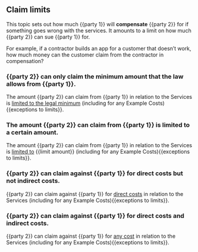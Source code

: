 ## Claim limits

This topic sets out how much {{party 1}} will **compensate** {{party 2}} for if something goes wrong with the services.  It amounts to a limit on how much {{party 2}} can sue {{party 1}} for.

For example, if a contractor builds an app for a customer that doesn’t work, how much money can the customer claim from the contractor in compensation?

### {{party 2}} can only claim the minimum amount that the law allows from {{party 1}}.

The amount {{party 2}} can claim from {{party 1}} in relation to the Services is [limited to the legal minimum](https://github.com/lawpatch/au-limitation/blob/60ca67dd1644bc284a82c22d25db3e5f56bc41b8/au-limitation-0.md) (including for any Example Costs){{exceptions to limits}}.

### The amount {{party 2}} can claim from {{party 1}} is limited to a certain amount.

The amount {{party 2}} can claim from {{party 1}} in relation to the Services is [limited to](https://github.com/lawpatch/au-limitation/blob/60ca67dd1644bc284a82c22d25db3e5f56bc41b8/au-limitation-1.md) {{limit amount}} (including for any Example Costs){{exceptions to limits}}.

### {{party 2}} can claim against {{party 1}} for direct costs but not indirect costs.

{{party 2}} can claim against {{party 1}} for [direct costs](https://github.com/lawpatch/au-limitation/blob/60ca67dd1644bc284a82c22d25db3e5f56bc41b8/au-limitation-2.md) in relation to the Services (including for any Example Costs){{exceptions to limits}}.

### {{party 2}} can claim against {{party 1}} for direct costs **and** indirect costs.

{{party 2}} can claim against {{party 1}} for [any cost](https://github.com/lawpatch/au-limitation/blob/60ca67dd1644bc284a82c22d25db3e5f56bc41b8/au-limitation-3.md) in relation to the Services (including for any Example Costs){{exceptions to limits}}.
